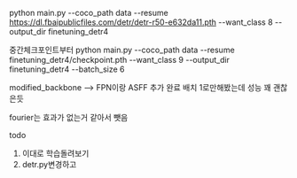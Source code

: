
python main.py --coco_path data --resume https://dl.fbaipublicfiles.com/detr/detr-r50-e632da11.pth --want_class 8 --output_dir finetuning_detr4

중간체크포인트부터
python main.py --coco_path data --resume finetuning_detr4/checkpoint.pth --want_class 9 --output_dir finetuning_detr4 --batch_size 6



modified_backbone --> FPN이랑 ASFF 추가 완료
배치 1로만해봤는데 성능 꽤 괜찮은듯


fourier는 효과가 없는거 같아서 뺏음

todo
1) 이대로 학습돌려보기
2) detr.py변경하고

